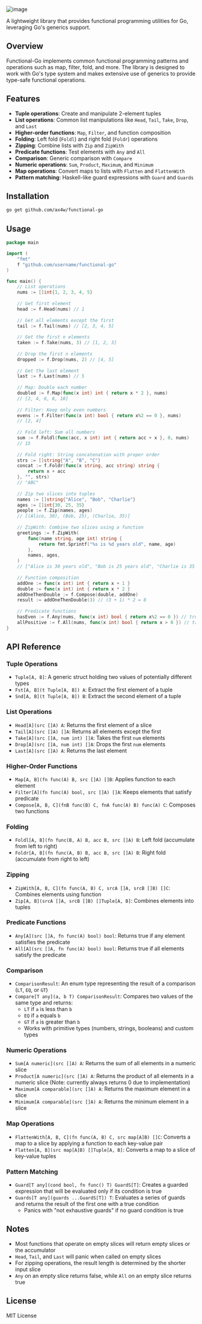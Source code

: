 ![image](https://github.com/user-attachments/assets/83629097-4ddd-4500-8837-2c8ca6fb4dc6)


A lightweight library that provides functional programming utilities for Go, leveraging Go's generics support.

## Overview

Functional-Go implements common functional programming patterns and operations such as map, filter, fold, and more. The library is designed to work with Go's type system and makes extensive use of generics to provide type-safe functional operations.

## Features

- **Tuple operations**: Create and manipulate 2-element tuples
- **List operations**: Common list manipulations like `Head`, `Tail`, `Take`, `Drop`, and `Last`
- **Higher-order functions**: `Map`, `Filter`, and function composition
- **Folding**: Left fold (`Foldl`) and right fold (`Foldr`) operations
- **Zipping**: Combine lists with `Zip` and `ZipWith`
- **Predicate functions**: Test elements with `Any` and `All`
- **Comparison**: Generic comparison with `Compare`
- **Numeric operations**: `Sum`, `Product`, `Maximum`, and `Minimum`
- **Map operations**: Convert maps to lists with `Flatten` and `FlattenWith`
- **Pattern matching**: Haskell-like guard expressions with `Guard` and `Guards`

## Installation

```bash
go get github.com/ax4w/functional-go
```

## Usage

```go
package main

import (
    "fmt"
    f "github.com/username/functional-go"
)

func main() {
    // List operations
    nums := []int{1, 2, 3, 4, 5}
    
    // Get first element
    head := f.Head(nums) // 1
    
    // Get all elements except the first
    tail := f.Tail(nums) // [2, 3, 4, 5]
    
    // Get the first n elements
    taken := f.Take(nums, 3) // [1, 2, 3]
    
    // Drop the first n elements
    dropped := f.Drop(nums, 2) // [4, 5]
    
    // Get the last element
    last := f.Last(nums) // 5
    
    // Map: Double each number
    doubled := f.Map(func(x int) int { return x * 2 }, nums) 
    // [2, 4, 6, 8, 10]
    
    // Filter: Keep only even numbers
    evens := f.Filter(func(x int) bool { return x%2 == 0 }, nums) 
    // [2, 4]
    
    // Fold left: Sum all numbers
    sum := f.Foldl(func(acc, x int) int { return acc + x }, 0, nums) 
    // 15
    
    // Fold right: String concatenation with proper order
    strs := []string{"A", "B", "C"}
    concat := f.Foldr(func(x string, acc string) string { 
        return x + acc 
    }, "", strs) 
    // "ABC"
    
    // Zip two slices into tuples
    names := []string{"Alice", "Bob", "Charlie"}
    ages := []int{30, 25, 35}
    people := f.Zip(names, ages)
    // [(Alice, 30), (Bob, 25), (Charlie, 35)]
    
    // ZipWith: Combine two slices using a function
    greetings := f.ZipWith(
        func(name string, age int) string {
            return fmt.Sprintf("%s is %d years old", name, age)
        },
        names, ages,
    )
    // ["Alice is 30 years old", "Bob is 25 years old", "Charlie is 35 years old"]
    
    // Function composition
    addOne := func(x int) int { return x + 1 }
    double := func(x int) int { return x * 2 }
    addOneThenDouble := f.Compose(double, addOne)
    result := addOneThenDouble(3) // (3 + 1) * 2 = 8
    
    // Predicate functions
    hasEven := f.Any(nums, func(x int) bool { return x%2 == 0 }) // true
    allPositive := f.All(nums, func(x int) bool { return x > 0 }) // true
}
```

## API Reference

### Tuple Operations

- `Tuple[A, B]`: A generic struct holding two values of potentially different types
- `Fst[A, B](t Tuple[A, B]) A`: Extract the first element of a tuple
- `Snd[A, B](t Tuple[A, B]) B`: Extract the second element of a tuple

### List Operations

- `Head[A](src []A) A`: Returns the first element of a slice
- `Tail[A](src []A) []A`: Returns all elements except the first
- `Take[A](src []A, num int) []A`: Takes the first `num` elements
- `Drop[A](src []A, num int) []A`: Drops the first `num` elements
- `Last[A](src []A) A`: Returns the last element

### Higher-Order Functions

- `Map[A, B](fn func(A) B, src []A) []B`: Applies function to each element
- `Filter[A](fn func(A) bool, src []A) []A`: Keeps elements that satisfy predicate
- `Compose[A, B, C](fnB func(B) C, fnA func(A) B) func(A) C`: Composes two functions

### Folding

- `Foldl[A, B](fn func(B, A) B, acc B, src []A) B`: Left fold (accumulate from left to right)
- `Foldr[A, B](fn func(A, B) B, acc B, src []A) B`: Right fold (accumulate from right to left)

### Zipping

- `ZipWith[A, B, C](fn func(A, B) C, srcA []A, srcB []B) []C`: Combines elements using function
- `Zip[A, B](srcA []A, srcB []B) []Tuple[A, B]`: Combines elements into tuples

### Predicate Functions

- `Any[A](src []A, fn func(A) bool) bool`: Returns true if any element satisfies the predicate
- `All[A](src []A, fn func(A) bool) bool`: Returns true if all elements satisfy the predicate

### Comparison

- `ComparisonResult`: An enum type representing the result of a comparison (`LT`, `EQ`, or `GT`)
- `Compare[T any](a, b T) ComparisonResult`: Compares two values of the same type and returns:
  - `LT` if `a` is less than `b`
  - `EQ` if `a` equals `b`
  - `GT` if `a` is greater than `b`
  - Works with primitive types (numbers, strings, booleans) and custom types

### Numeric Operations

- `Sum[A numeric](src []A) A`: Returns the sum of all elements in a numeric slice
- `Product[A numeric](src []A) A`: Returns the product of all elements in a numeric slice (Note: currently always returns 0 due to implementation)
- `Maximum[A comparable](src []A) A`: Returns the maximum element in a slice
- `Minimum[A comparable](src []A) A`: Returns the minimum element in a slice

### Map Operations

- `FlattenWith[A, B, C](fn func(A, B) C, src map[A]B) []C`: Converts a map to a slice by applying a function to each key-value pair
- `Flatten[A, B](src map[A]B) []Tuple[A, B]`: Converts a map to a slice of key-value tuples

### Pattern Matching

- `Guard[T any](cond bool, fn func() T) GuardS[T]`: Creates a guarded expression that will be evaluated only if its condition is true
- `Guards[T any](guards ...GuardS[T]) T`: Evaluates a series of guards and returns the result of the first one with a true condition
  - Panics with "not exhaustive guards" if no guard condition is true

## Notes

- Most functions that operate on empty slices will return empty slices or the accumulator
- `Head`, `Tail`, and `Last` will panic when called on empty slices
- For zipping operations, the result length is determined by the shorter input slice
- `Any` on an empty slice returns false, while `All` on an empty slice returns true

## License

MIT License